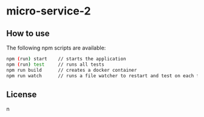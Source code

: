 # micro-service-2



## How to use

The following npm scripts are available:

~~~ sh
npm (run) start    // starts the application
npm (run) test     // runs all tests
npm run build      // creates a docker container
npm run watch      // runs a file watcher to restart and test on each file change
~~~

## License

n
